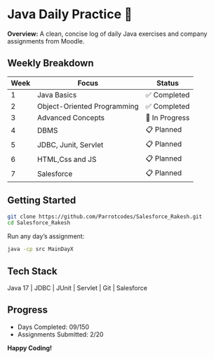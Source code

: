 # Java Daily Practice 📅

**Overview:**
A clean, concise log of daily Java exercises and company assignments from Moodle.

## Weekly Breakdown

| Week | Focus                       | Status       |
|------|-----------------------------|--------------|
| 1    | Java Basics                 | ✅ Completed |
| 2    | Object-Oriented Programming | ✅ Completed |
| 3    | Advanced Concepts           | 🔄 In Progress |
| 4    | DBMS                        | 📋 Planned   |
| 5    | JDBC, Junit, Servlet        | 📋 Planned   |
| 6    | HTML,Css and JS             | 📋 Planned   |
| 7    | Salesforce                  | 📋 Planned   |



## Getting Started

```bash
git clone https://github.com/Parrotcodes/Salesforce_Rakesh.git
cd Salesforce_Rakesh
```

Run any day’s assignment:
```bash
java -cp src MainDayX
```

## Tech Stack
Java 17 | JDBC | JUnit | Servlet | Git | Salesforce

## Progress
- Days Completed: 09/150
- Assignments Submitted: 2/20

**Happy Coding!**
